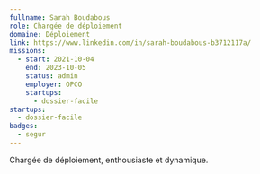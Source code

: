 ```yaml
---
fullname: Sarah Boudabous
role: Chargée de déploiement
domaine: Déploiement
link: https://www.linkedin.com/in/sarah-boudabous-b3712117a/
missions:
  - start: 2021-10-04
    end: 2023-10-05
    status: admin
    employer: OPCO
    startups:
      - dossier-facile
startups:
  - dossier-facile
badges:
  - segur
---
```


Chargée de déploiement, enthousiaste et dynamique.
